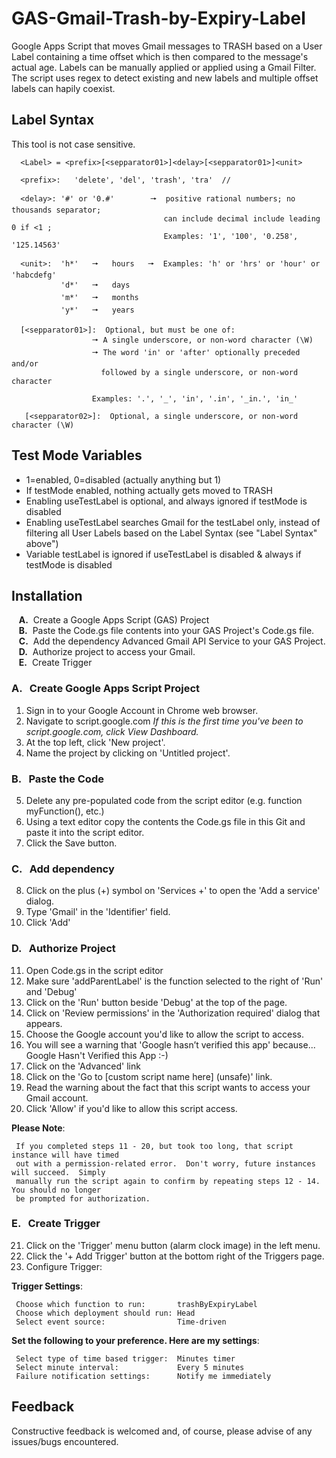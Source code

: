 # GAS-Gmail-Trash-by-Expiry-Label
 
Google Apps Script that moves Gmail messages to TRASH based on a User Label containing a time offset which is then compared to the message's actual age. Labels can be manually applied or applied using a Gmail Filter.  The script uses regex to detect existing and new labels and multiple offset labels can hapily coexist.


## Label Syntax
This tool is not case sensitive. 
```
  <Label> = <prefix>[<sepparator01>]<delay>[<sepparator01>]<unit>
                     
  <prefix>:   'delete', 'del', 'trash', 'tra'  // 
      
  <delay>: '#' or '0.#'        🠖  positive rational numbers; no thousands separator;
                                  can include decimal include leading 0 if <1 ;
                                  Examples: '1', '100', '0.258', '125.14563'
                                        
  <unit>:  'h*'   🠖   hours   🠖  Examples: 'h' or 'hrs' or 'hour' or 'habcdefg'
           'd*'   🠖   days
           'm*'   🠖   months
           'y*'   🠖   years   
  
  [<sepparator01>]:  Optional, but must be one of: 
                  🠖 A single underscore, or non-word character (\W)  
                  🠖 The word 'in' or 'after' optionally preceded and/or
                    followed by a single underscore, or non-word character
                        
                  Examples: '.', '_', 'in', '.in', '_in.', 'in_' 

   [<sepparator02>]:  Optional, a single underscore, or non-word character (\W)  
```
## Test Mode Variables 
 - 1=enabled,  0=disabled (actually anything but 1) 
 - If testMode enabled, nothing actually gets moved to TRASH
 - Enabling useTestLabel is optional, and always ignored if testMode is disabled
 - Enabling useTestLabel searches Gmail for the testLabel only, instead of filtering all User Labels based on the Label Syntax (see "Label Syntax" above")
 - Variable testLabel is ignored if useTestLabel is disabled & always if testMode is disabled

## Installation  
   
&nbsp;&nbsp; **A.** &nbsp;Create a Google Apps Script (GAS) Project  
&nbsp;&nbsp; **B.**  &nbsp;Paste the Code.gs file contents into your GAS Project's Code.gs file.  
&nbsp;&nbsp; **C.**  &nbsp;Add the dependency Advanced Gmail API Service to your GAS Project.  
&nbsp;&nbsp; **D.**  &nbsp;Authorize project to access your Gmail.  
&nbsp;&nbsp; **E.**  &nbsp;Create Trigger
  
### A. &nbsp; Create Google Apps Script Project
1. Sign in to your Google Account in Chrome web browser.
2. Navigate to script.google.com  *If this is the first time you've been to script.google.com, click View Dashboard.*
3. At the top left, click 'New project'.
4. Name the project by clicking on 'Untitled project'. 

### B. &nbsp; Paste the Code
5. Delete any pre-populated code from the script editor (e.g. function myFunction(), etc.)
6. Using a text editor copy the contents the Code.gs file in this Git and paste it into the script editor.
7. Click the Save button.

### C. &nbsp; Add dependency
8. Click on the plus (+) symbol on 'Services  +' to open the 'Add a service' dialog.
9. Type 'Gmail' in the 'Identifier' field.
10. Click 'Add'

### D. &nbsp; Authorize Project
11. Open Code.gs in the script editor
12. Make sure 'addParentLabel' is the function selected to the right of 'Run' and 'Debug'
13. Click on the 'Run' button beside 'Debug' at the top of the page.
14. Click on 'Review permissions' in the 'Authorization required' dialog that appears.
15. Choose the Google account you'd like to allow the script to access.
16. You will see a warning that 'Google hasn’t verified this app' because... Google Hasn't Verified this App :-)
17. Click on the 'Advanced' link
18. Click on the 'Go to [custom script name here] (unsafe)' link.
19. Read the warning about the fact that this script wants to access your Gmail account.    
20. Click 'Allow' if you'd like to allow this script access.

**Please Note**:

     If you completed steps 11 - 20, but took too long, that script instance will have timed
     out with a permission-related error.  Don't worry, future instances will succeed.  Simply
     manually run the script again to confirm by repeating steps 12 - 14.  You should no longer
     be prompted for authorization.

### E. &nbsp; Create Trigger
21. Click on the 'Trigger' menu button (alarm clock image) in the left menu.
22. Click the '+  Add Trigger' button at the bottom right of the Triggers page.
23. Configure Trigger:  

**Trigger Settings**:  

     Choose which function to run:       trashByExpiryLabel  
     Choose which deployment should run: Head  
     Select event source:                Time-driven  

**Set the following to your preference.  Here are my settings**:  
    
     Select type of time based trigger:  Minutes timer  
     Select minute interval:             Every 5 minutes   
     Failure notification settings:      Notify me immediately   


## Feedback
Constructive feedback is welcomed and, of course, please advise of any issues/bugs encountered.  
